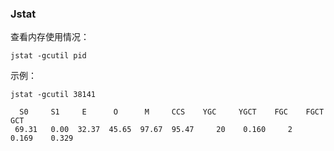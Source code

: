 ### Jstat

查看内存使用情况：

```
jstat -gcutil pid
```

示例：

```
jstat -gcutil 38141

  S0     S1     E      O      M     CCS    YGC     YGCT    FGC    FGCT     GCT
 69.31   0.00  32.37  45.65  97.67  95.47     20    0.160     2    0.169    0.329
```



